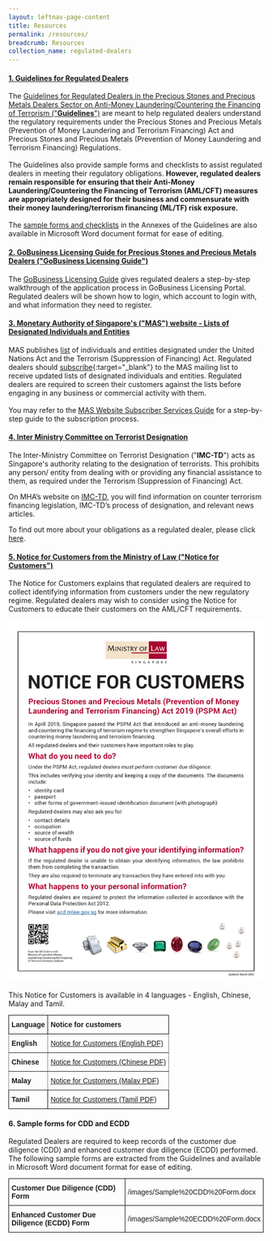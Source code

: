 ```yaml
---
layout: leftnav-page-content
title: Resources
permalink: /resources/
breadcrumb: Resources
collection_name: regulated-dealers
---
```


#### [1. Guidelines for Regulated Dealers](/images/Guidelines%20for%20regulated%20dealers_20190828_V1.1Final.pdf)
<a id="guidance"></a>
The [Guidelines for Regulated Dealers in the Precious Stones and Precious Metals Dealers Sector on Anti-Money Laundering/Countering the Financing of Terrorism ("**Guidelines**")](/images/Guidelines%20for%20regulated%20dealers_20190828_V1.1Final.pdf) are meant to help regulated dealers understand the regulatory requirements under the Precious Stones and Precious Metals (Prevention of Money Laundering and Terrorism Financing) Act and Precious Stones and Precious Metals (Prevention of Money Laundering and Terrorism Financing) Regulations.<a href="#footnote1"></a><br><br> 
The Guidelines also provide sample forms and checklists to assist regulated dealers in meeting their regulatory obligations.  <b>However, regulated dealers remain responsible for ensuring that their Anti-Money Laundering/Countering the Financing of Terrorism (**AML/CFT**) measures are appropriately designed for their business and commensurate with their money laundering/terrorism financing (**ML/TF**) risk exposure.</b><br><br>
The [sample forms and checklists](/images/Guidelines%20for%20regulated%20dealers_Annexes_20190828_V1.1Final.docx) in the Annexes of the Guidelines are also available in Microsoft Word document format for ease of editing.
<br>

#### [2. GoBusiness Licensing Guide for Precious Stones and Precious Metals Dealers ("**GoBusiness Licensing Guide**")](/images/GoBusiness%20Licensing%20Guide%20for%20Regulated%20Dealers_ACD_20191127.pdf)
<a id="guidance"></a>
The [GoBusiness Licensing Guide](/images//GoBusiness%20Licensing%20Guide%20for%20Regulated%20Dealers_ACD_20191127.pdf) gives regulated dealers a step-by-step walkthrough of the application process in GoBusiness Licensing Portal. Regulated dealers will be shown how to login, which account to login with, and what information they need to register.<br> 

#### [3. Monetary Authority of Singapore's ("**MAS**") website - Lists of Designated Individuals and Entities](https://www.mas.gov.sg/regulation/anti-money-laundering/targeted-financial-sanctions/lists-of-designated-individuals-and-entities)

MAS publishes [list](https://www.mas.gov.sg/regulation/anti-money-laundering/targeted-financial-sanctions/lists-of-designated-individuals-and-entities) of individuals and entities designated under the United Nations Act and the Terrorism (Suppression of Financing) Act. Regulated dealers should [subscribe](https://www.mas.gov.sg/subscription-services){:target="_blank"} to the MAS mailing list to receive updated lists of designated individuals and entities. Regulated dealers are required to screen their customers against the lists before engaging in any business or commercial activity with them.<br><br>
You may refer to the [MAS Website Subscriber Services Guide](/images/MAS%20Website%20Subscriber%20Services%20Guide_20191105_V1Final.pdf) for a step-by-step guide to the subscription process.<br>

#### [4. Inter Ministry Committee on Terrorist Designation](https://www.mha.gov.sg/inter-ministry-committee-terrorist-designation-(imc-td))

The Inter-Ministry Committee on Terrorist Designation ("**IMC-TD**") acts as Singapore's authority relating to the designation of terrorists. This prohibits any person/ entity from dealing with or providing any financial assistance to them, as required under the Terrorism (Suppression of Financing) Act.

On MHA’s website on [IMC-TD](https://www.mha.gov.sg/inter-ministry-committee-terrorist-designation-(imc-td)), you will find information on counter terrorism financing legislation, IMC-TD’s process of designation, and relevant news articles.

To find out more about your obligations as a regulated dealer, please click [here](/images/Measures%20relating%20to%20prevention%20of%20terrorism%20financing.pdf). <br>

#### [5. Notice for Customers from the Ministry of Law ("**Notice for Customers**")](/images/NoticeForCustomersPoster(Eng)Mar2020.pdf)

The Notice for Customers explains that regulated dealers are required to collect identifying information from customers under the new regulatory regime. Regulated dealers may wish to consider using the Notice for Customers to educate their customers on the AML/CFT requirements.

<a href="/images/NoticeForCustomersPoster(Eng)Mar2020.pdf"><img src="/images/NoticeForCustomersPoster(Eng)Mar2020.jpg"></a><br>


This Notice for Customers is available in 4 languages - English, Chinese, Malay and Tamil.

<style type="text/css">
.tg  {border-collapse:collapse;border-spacing:0;}
.tg td{font-family:Arial, sans-serif;font-size:14px;padding:10px 5px;border-style:solid;border-width:0px;overflow:hidden;word-break:normal;border-top-width:1px;border-bottom-width:1px;border-color:black;}
.tg th{font-family:Arial, sans-serif;font-size:14px;font-weight:normal;padding:10px 5px;border-style:solid;border-width:0px;overflow:hidden;word-break:normal;border-top-width:1px;border-bottom-width:1px;border-color:black;}
.tg .tg-1wig{font-weight:bold;text-align:left;vertical-align:top}
.tg .tg-fymr{font-weight:bold;border-color:inherit;text-align:left;vertical-align:top}
.tg .tg-0pky{border-color:inherit;text-align:left;vertical-align:top}
.tg .tg-0lax{text-align:left;vertical-align:top}
</style>
<table class="tg">
  <tr>
    <th class="tg-1wig">Language</th>
    <th class="tg-1wig">Notice for customers</th>
  </tr>
  <tr>
    <td class="tg-fymr">English</td>
    <td class="tg-0pky"><a href="/images/NoticeForCustomersPoster(Eng)Mar2020.pdf" target="_blank">Notice for Customers (English PDF)</a></td>
  </tr>
  <tr>
    <td class="tg-fymr">Chinese</td>
    <td class="tg-0pky"><a href="/images/NoticeForCustomersPoster(Chinese)Mar2020.pdf" target="_blank">Notice for Customers (Chinese PDF)</a></td>
  </tr>
  <tr>
    <td class="tg-fymr">Malay</td>
    <td class="tg-0pky"><a href="/images/NoticeForCustomersPoster(Malay)Mar2020.pdf" target="_blank">Notice for Customers (Malay PDF)</a></td>
  </tr>
  <tr>
    <td class="tg-1wig">Tamil</td>
    <td class="tg-0lax"><a href="/images/NoticeForCustomersPoster(Tamil)Mar2020.pdf" target="_blank">Notice for Customers (Tamil PDF)</a></td>
  </tr>
</table>

#### 6. Sample forms for CDD and ECDD

Regulated Dealers are required to keep records of the customer due diligence (CDD) and enhanced customer due diligence (ECDD) performed. The following sample forms are extracted from the Guidelines and available in Microsoft Word document format for ease of editing.

<style type="text/css">
.tg  {border-collapse:collapse;border-spacing:0;}
.tg td{font-family:Arial, sans-serif;font-size:14px;padding:10px 5px;border-style:solid;border-width:1px;overflow:hidden;word-break:normal;border-color:black;}
.tg th{font-family:Arial, sans-serif;font-size:14px;font-weight:normal;padding:10px 5px;border-style:solid;border-width:1px;overflow:hidden;word-break:normal;border-color:black;}
.tg .tg-cly1{text-align:left;vertical-align:middle}
.tg .tg-yla0{font-weight:bold;text-align:left;vertical-align:middle}
</style>
<table class="tg">
  <tr>
    <th class="tg-yla0">Customer Due Diligence (CDD) Form</th>
    <th class="tg-cly1">/images/Sample%20CDD%20Form.docx</th>
  </tr>
  <tr>
    <td class="tg-yla0">Enhanced Customer Due Diligence (ECDD) Form</td>
    <td class="tg-cly1">/images/Sample%20ECDD%20Form.docx</td>
  </tr>
</table>
